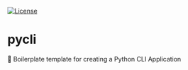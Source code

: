 [![License](http://img.shields.io/:license-mit-blue.svg?style=flat-square)](http://sup.mit-license.org)
# pycli
:snake: Boilerplate template for creating a Python CLI Application
